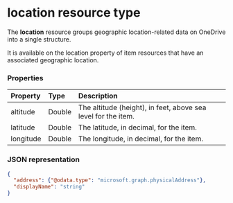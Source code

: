 # location resource type

The **location** resource groups geographic location-related data on OneDrive into a single structure.

It is available on the location property of item resources that have an associated geographic location.


### Properties
| Property  | Type   | Description                                                    |
|:----------|:-------|:---------------------------------------------------------------|
| altitude  | Double | The altitude (height), in feet,  above sea level for the item. |
| latitude  | Double | The latitude, in decimal, for the item.                        |
| longitude | Double | The longitude, in decimal, for the item.                       |


### JSON representation

<!-- {
  "blockType": "resource",
  "optionalProperties": [

  ],
  "@odata.type": "microsoft.graph.location"
}-->
```json
{
  "address": {"@odata.type": "microsoft.graph.physicalAddress"},
  "displayName": "string"
}

```

<!-- uuid: 8fcb5dbc-d5aa-4681-8e31-b001d5168d79
2015-10-25 14:57:30 UTC -->
<!-- {
  "type": "#page.annotation",
  "description": "location resource",
  "keywords": "",
  "section": "documentation",
  "tocPath": ""
}-->